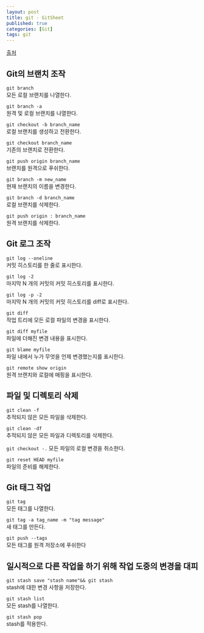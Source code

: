 ```yaml
---
layout: post
title: git - GitSheet
published: true
categories: [Git]
tags: git
---
```

[출처](https://gitsheet.wtf/  )  
  
## Git의 브랜치 조작
`git branch`  
 모든 로컬 브랜치를 나열한다.  
  
  
`git branch -a`  
 원격 및 로컬 브랜치를 나열한다.  
  
  
`git checkout -b branch_name`  
 로컬 브랜치를 생성하고 전환한다.  
  
  
`git checkout branch_name`  
 기존의 브랜치로 전환한다.  
   
  
`git push origin branch_name`  
 브랜치를 원격으로 푸쉬한다.  
  
  
`git branch -m new_name`  
 현재 브랜치의 이름을 변경한다.  
  
  
`git branch -d branch_name`  
 로컬 브랜치를 삭제한다.  
  
  
`git push origin : branch_name`  
 원격 브랜치를 삭제한다.  
  
  
  
## Git 로그 조작
`git log --oneline`  
 커밋 히스토리를 한 줄로 표시한다.  
  
  
`git log -2`  
 마지막 N 개의 커밋의 커밋 히스토리를 표시한다.  
  
  
`git log -p -2`  
 마지막 N 개의 커밋의 커밋 히스토리를 diff로 표시한다.  
  
  
`git diff`  
 작업 트리에 모든 로컬 파일의 변경을 표시한다.  
  
  
`git diff myfile`  
 파일에 더해진 변경 내용을 표시한다.  
  
  
`git blame myfile`  
 파일 내에서 누가 무엇을 언제 변경했는지를 표시한다.  
  
  
`git remote show origin`  
 원격 브랜치와 로컬에 매핑을 표시한다.  
  
  
  
## 파일 및 디렉토리 삭제
`git clean -f`  
 추적되지 않은 모든 파일을 삭제한다.   
  
  
`git clean -df`  
 추적되지 않은 모든 파일과 디렉토리를 삭제한다.  
  
  
`git checkout -.`
 모든 파일의 로컬 변경을 취소한다.  
  
  
`git reset HEAD myfile`  
 파일의 준비를 해제한다.  
  
  
  
## Git 태그 작업
`git tag`  
 모든 태그를 나열한다.  
  
  
`git tag -a tag_name -m "tag message"`  
 새 태그를 만든다.  
  
  
`git push --tags`  
 모든 태그를 원격 저장소에 푸쉬한다  
  
  
  
## 일시적으로 다른 작업을 하기 위해 작업 도중의 변경을 대피
`git stash save "stash name"&& git stash`  
 stash에 대한 변경 사항을 저장한다.  
  
  
`git stash list`  
 모든 stash를 나열한다.  
  
  
`git stash pop`  
 stash를 적용한다.  
  
  